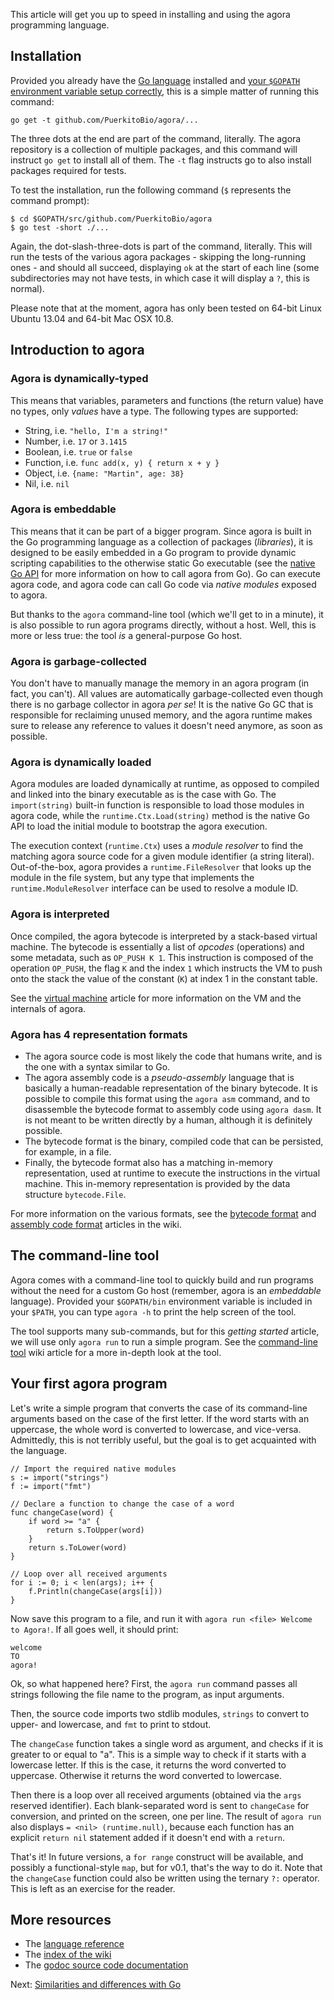 This article will get you up to speed in installing and using the agora programming language.

## Installation

Provided you already have the [Go language][go] installed and [your `$GOPATH` environment variable setup correctly][gopath], this is a simple matter of running this command:

`go get -t github.com/PuerkitoBio/agora/...`

The three dots at the end are part of the command, literally. The agora repository is a collection of multiple packages, and this command will instruct `go get` to install all of them. The `-t` flag instructs go to also install packages required for tests.

To test the installation, run the following command (`$` represents the command prompt):

```
$ cd $GOPATH/src/github.com/PuerkitoBio/agora
$ go test -short ./...
```

Again, the dot-slash-three-dots is part of the command, literally. This will run the tests of the various agora packages - skipping the long-running ones - and should all succeed, displaying `ok` at the start of each line (some subdirectories may not have tests, in which case it will display a `?`, this is normal).

Please note that at the moment, agora has only been tested on 64-bit Linux Ubuntu 13.04 and 64-bit Mac OSX 10.8.

## Introduction to agora

### Agora is dynamically-typed

This means that variables, parameters and functions (the return value) have no types, only *values* have a type. The following types are supported:

* String, i.e. `"hello, I'm a string!"`
* Number, i.e. `17` or `3.1415`
* Boolean, i.e. `true` or `false`
* Function, i.e. `func add(x, y) { return x + y }`
* Object, i.e. `{name: "Martin", age: 38}`
* Nil, i.e. `nil`

### Agora is embeddable

This means that it can be part of a bigger program. Since agora is built in the Go programming language as a collection of packages (*libraries*), it is designed to be easily embedded in a Go program to provide dynamic scripting capabilities to the otherwise static Go executable (see the [native Go API][native] for more information on how to call agora from Go). Go can execute agora code, and agora code can call Go code via *native modules* exposed to agora.

But thanks to the `agora` command-line tool (which we'll get to in a minute), it is also possible to run agora programs directly, without a host. Well, this is more or less true: the tool *is* a general-purpose Go host.

### Agora is garbage-collected

You don't have to manually manage the memory in an agora program (in fact, you can't). All values are automatically garbage-collected even though there is no garbage collector in agora *per se*! It is the native Go GC that is responsible for reclaiming unused memory, and the agora runtime makes sure to release any reference to values it doesn't need anymore, as soon as possible.

### Agora is dynamically loaded

Agora modules are loaded dynamically at runtime, as opposed to compiled and linked into the binary executable as is the case with Go. The `import(string)` built-in function is responsible to load those modules in agora code, while the `runtime.Ctx.Load(string)` method is the native Go API to load the initial module to bootstrap the agora execution.

The execution context (`runtime.Ctx`) uses a *module resolver* to find the matching agora source code for a given module identifier (a string literal). Out-of-the-box, agora provides a `runtime.FileResolver` that looks up the module in the file system, but any type that implements the `runtime.ModuleResolver` interface can be used to resolve a module ID.

### Agora is interpreted

Once compiled, the agora bytecode is interpreted by a stack-based virtual machine. The bytecode is essentially a list of *opcodes* (operations) and some metadata, such as `OP_PUSH K 1`. This instruction is composed of the operation `OP_PUSH`, the flag `K` and the index `1` which instructs the VM to push onto the stack the value of the constant (`K`) at index 1 in the constant table.

See the [virtual machine][vm] article for more information on the VM and the internals of agora.

### Agora has 4 representation formats

* The agora source code is most likely the code that humans write, and is the one with a syntax similar to Go.
* The agora assembly code is a *pseudo-assembly* language that is basically a human-readable representation of the binary bytecode. It is possible to compile this format using the `agora asm` command, and to disassemble the bytecode format to assembly code using `agora dasm`. It is not meant to be written directly by a human, although it is definitely possible.
* The bytecode format is the binary, compiled code that can be persisted, for example, in a file.
* Finally, the bytecode format also has a matching in-memory representation, used at runtime to execute the instructions in the virtual machine. This in-memory representation is provided by the data structure `bytecode.File`.

For more information on the various formats, see the [bytecode format][bytecode] and [assembly code format][assembly] articles in the wiki.

## The command-line tool

Agora comes with a command-line tool to quickly build and run programs without the need for a custom Go host (remember, agora is an *embeddable* language). Provided your `$GOPATH/bin` environment variable is included in your `$PATH`, you can type `agora -h` to print the help screen of the tool.

The tool supports many sub-commands, but for this *getting started* article, we will use only `agora run` to run a simple program. See the [command-line tool][cli] wiki article for a more in-depth look at the tool.

## Your first agora program

Let's write a simple program that converts the case of its command-line arguments based on the case of the first letter. If the word starts with an uppercase, the whole word is converted to lowercase, and vice-versa. Admittedly, this is not terribly useful, but the goal is to get acquainted with the language.

```
// Import the required native modules
s := import("strings")
f := import("fmt")

// Declare a function to change the case of a word
func changeCase(word) {
	if word >= "a" {
		return s.ToUpper(word)
	}
	return s.ToLower(word)
}

// Loop over all received arguments
for i := 0; i < len(args); i++ {
	f.Println(changeCase(args[i]))
}
```

Now save this program to a file, and run it with `agora run <file> Welcome to Agora!`. If all goes well, it should print:

```
welcome
TO
agora!
```

Ok, so what happened here? First, the `agora run` command passes all strings following the file name to the program, as input arguments.

Then, the source code imports two stdlib modules, `strings` to convert to upper- and lowercase, and `fmt` to print to stdout.

The `changeCase` function takes a single word as argument, and checks if it is greater to or equal to "a". This is a simple way to check if it starts with a lowercase letter. If this is the case, it returns the word converted to uppercase. Otherwise it returns the word converted to lowercase.

Then there is a loop over all received arguments (obtained via the `args` reserved identifier). Each blank-separated word is sent to `changeCase` for conversion, and printed on the screen, one per line. The result of `agora run` also displays `= <nil> (runtime.null)`, because each function has an explicit `return nil` statement added if it doesn't end with a `return`.

That's it! In future versions, a `for range` construct will be available, and 	possibly a functional-style `map`, but for v0.1, that's the way to do it. Note that the `changeCase` function could also be written using the ternary `?:` operator. This is left as an exercise for the reader.

## More resources

* The [language reference][ref]
* The [index of the wiki][wiki]
* The [godoc source code documentation][godoc]

Next: [Similarities and differences with Go][next]

[go]: http://golang.org/doc/install
[gopath]: http://golang.org/doc/code.html#GOPATH
[native]: https://github.com/PuerkitoBio/agora/wiki/Native-Go-API
[vm]: https://github.com/PuerkitoBio/agora/wiki/Virtual-machine
[godoc]: http://godoc.org/github.com/PuerkitoBio/agora
[ref]: https://github.com/PuerkitoBio/agora/wiki/Language-reference
[wiki]: https://github.com/PuerkitoBio/agora/wiki
[bytecode]: https://github.com/PuerkitoBio/agora/wiki/Bytecode-format
[assembly]: https://github.com/PuerkitoBio/agora/wiki/Assembly-code-format
[next]: https://github.com/PuerkitoBio/agora/wiki/Similarities-and-differences-with-Go
[cli]: https://github.com/PuerkitoBio/agora/wiki/Command-line-tool

